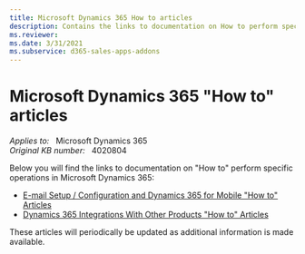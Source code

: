 ```yaml
---
title: Microsoft Dynamics 365 How to articles
description: Contains the links to documentation on How to perform specific operations in Microsoft Dynamics 365.
ms.reviewer: 
ms.date: 3/31/2021
ms.subservice: d365-sales-apps-addons
---
```

# Microsoft Dynamics 365 "How to" articles

_Applies to:_ &nbsp; Microsoft Dynamics 365  
_Original KB number:_ &nbsp; 4020804

Below you will find the links to documentation on "How to" perform specific operations in Microsoft Dynamics 365:

- [E-mail Setup / Configuration and Dynamics 365 for Mobile "How to" Articles](https://support.microsoft.com/help/4020807)
- [Dynamics 365 Integrations With Other Products "How to" Articles](https://support.microsoft.com/help/4020815)

These articles will periodically be updated as additional information is made available.
